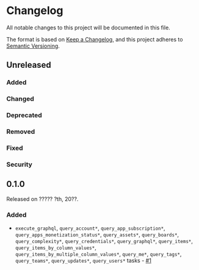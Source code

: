 # Changelog

All notable changes to this project will be documented in this file.

The format is based on [Keep a Changelog](https://keepachangelog.com/en/1.0.0/),
and this project adheres to [Semantic Versioning](https://semver.org/spec/v2.0.0.html).

## Unreleased

### Added

### Changed

### Deprecated

### Removed

### Fixed

### Security

## 0.1.0

Released on ????? ?th, 20??.

### Added

- `execute_graphql`, `query_account*`, `query_app_subscription*`, `query_apps_monetization_status*`, `query_assets*`, `query_boards*`, `query_complexity*`, `query_credentials*`, `query_graphql*`, `query_items*`, `query_items_by_column_values*`, `query_items_by_multiple_column_values*`, `query_me*`, `query_tags*`, `query_teams*`, `query_updates*`, `query_users*` tasks - [#1](https://github.com/PrefectHQ/prefect-monday/pull/1)